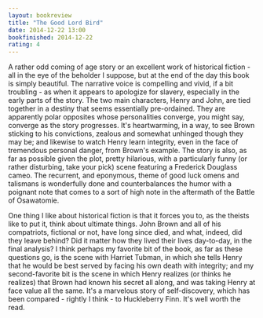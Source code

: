 ```yaml
---
layout: bookreview
title: "The Good Lord Bird"
date: 2014-12-22 13:00
bookfinished: 2014-12-22
rating: 4
---
```


A rather odd coming of age story or an excellent work of historical fiction - all in the eye of the beholder I suppose, but at the end of the day this book is simply beautiful.  The narrative voice is compelling and vivid, if a bit troubling - as when it appears to apologize for slavery, especially in the early parts of the story.  The two main characters, Henry and John, are tied together in a destiny that seems essentially pre-ordained.  They are apparently polar opposites whose personalities converge, you might say, converge as the story progresses.  It's heartwarming, in a way, to see Brown sticking to his convictions, zealous and somewhat unhinged though they may be; and likewise to watch Henry learn integrity, even in the face of tremendous personal danger, from Brown's example.  The story is also, as far as possible given the plot, pretty hilarious, with a particularly funny (or rather disturbing, take your pick) scene featuring a Frederick Douglass cameo.  The recurrent, and eponymous, theme of good luck omens and talismans is wonderfully done and counterbalances the humor with a poignant note that comes to a sort of high note in the aftermath of the Battle of Osawatomie.



One thing I like about historical fiction is that it forces you to, as the theists like to put it, think about ultimate things.  John Brown and all of his compatriots, fictional or not, have long since died, and what, indeed, did they leave behind?  Did it matter how they lived their lives day-to-day, in the final analysis?  I think perhaps my favorite bit of the book, as far as these questions go, is the scene with Harriet Tubman, in which she tells Henry that he would be best served by facing his own death with integrity; and my second-favorite bit is the scene in which Henry realizes (or thinks he realizes) that Brown had known his secret all along, and was taking Henry at face value all the same.  It's a marvelous story of self-discovery, which has been compared - rightly I think - to Huckleberry Finn.  It's well worth the read.
